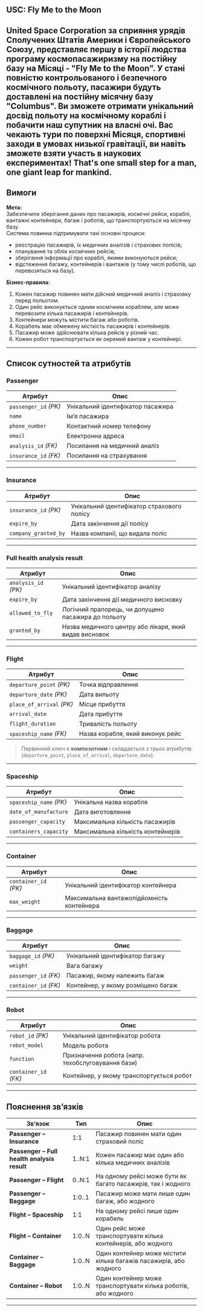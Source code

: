 ## USC: Fly Me to the Moon
United Space Corporation за сприяння урядів Сполучених Штатів Америки і Європейського Союзу, представляє першу в історії людства програму космопасажиризму на 
постійну базу на Місяці - "Fly Me to the Moon". У стані повністю контрольованого і безпечного космічного польоту, пасажири будуть доставлені на постійну місячну 
базу "Columbus". Ви зможете отримати унікальний досвід польоту на космічному кораблі і побачити наш супутник на власні очі. Вас чекають тури по поверхні Місяця, 
спортивні заходи в умовах низької гравітації, ви навіть зможете взяти участь в наукових експериментах! 
That's one small step for a man, one giant leap for mankind.
---
## Вимоги

**Мета:**  
Забезпечити зберігання даних про пасажирів, космічні рейси, кораблі, вантажні контейнери, багаж і роботів, що транспортуються на місячну базу.  
Система повинна підтримувати такі основні процеси:
- реєстрацію пасажирів, їх медичних аналізів і страхових полісів;
- планування та облік космічних рейсів;
- зберігання інформації про кораблі, якими виконуються рейси;
- відстеження багажу, контейнерів і вантажів (у тому числі роботів, що перевозяться на базу).

**Бізнес-правила:**
1. Кожен пасажир повинен мати дійсний медичний аналіз і страховку перед польотом.  
2. Один рейс виконується одним космічним кораблем, але може перевозити кілька пасажирів і контейнерів.  
3. Контейнери можуть містити багаж або роботів.  
4. Корабель має обмежену місткість пасажирів і контейнерів.  
5. Пасажир може здійснювати кілька рейсів у різний час.  
6. Кожен робот транспортується як окремий вантаж у контейнері.

---

## Список сутностей та атрибутів

### **Passenger**
| Атрибут | Опис |
|----------|------|
| `passenger_id` *(PK)* | Унікальний ідентифікатор пасажира |
| `name` | Ім’я пасажира |
| `phone_number` | Контактний номер телефону |
| `email` | Електронна адреса |
| `analysis_id` *(FK)* | Посилання на медичний аналіз |
| `insurance_id` *(FK)* | Посилання на страхування |

---

### **Insurance**
| Атрибут | Опис |
|----------|------|
| `insurance_id` *(PK)* | Унікальний ідентифікатор страхового полісу |
| `expire_by` | Дата закінчення дії полісу |
| `company_granted_by` | Назва компанії, що видала поліс |

---

### **Full health analysis result**
| Атрибут | Опис |
|----------|------|
| `analysis_id` *(PK)* | Унікальний ідентифікатор аналізу |
| `expire_by` | Дата закінчення дії медичного висновку |
| `allowed_to_fly` | Логічний прапорець, чи допущено пасажира до польоту |
| `granted_by` | Назва медичного центру або лікаря, який видав висновок |

---

### **Flight**
| Атрибут | Опис |
|----------|------|
| `departure_point` *(PK)* | Точка відправлення |
| `departure_date` *(PK)* | Дата вильоту |
| `place_of_arrival` *(PK)* | Місце прибуття |
| `arrival_date` | Дата прибуття |
| `flight_duration` | Тривалість польоту |
| `spaceship_name` *(FK)* | Назва корабля, який виконує рейс |

> Первинний ключ є **композитним** і складається з трьох атрибутів:  
> (`departure_point`, `place_of_arrival`, `departure_date`).

---

### **Spaceship**
| Атрибут | Опис |
|----------|------|
| `spaceship_name` *(PK)* | Унікальна назва корабля |
| `date_of_manufacture` | Дата виготовлення |
| `passenger_capacity` | Максимальна кількість пасажирів |
| `containers_capacity` | Максимальна кількість контейнерів |

---

### **Container**
| Атрибут | Опис |
|----------|------|
| `container_id` *(PK)* | Унікальний ідентифікатор контейнера |
| `max_weight` | Максимальна вантажопідйомність контейнера |

---

### **Baggage**
| Атрибут | Опис |
|----------|------|
| `baggage_id` *(PK)* | Унікальний ідентифікатор багажу |
| `weight` | Вага багажу |
| `passenger_id` *(FK)* | Пасажир, якому належить багаж |
| `container_id` *(FK)* | Контейнер, у якому розміщено багаж |


---

### **Robot**
| Атрибут | Опис |
|----------|------|
| `robot_id` *(PK)* | Унікальний ідентифікатор робота |
| `robot_model` | Модель робота |
| `function` | Призначення робота (напр. техобслуговування бази) |
| `container_id` *(FK)* | Контейнер, у якому транспортується робот |

---

## Пояснення зв’язків

| Зв’язок | Тип | Опис |
|----------|------|------|
| **Passenger – Insurance** | 1:1 | Пасажир повинен мати один страховий поліс |
| **Passenger – Full health analysis result** | 1..N:1 | Кожен пасажир має один або кілька медичних аналізів |
| **Passenger – Flight** | 0..N:1 | На одному рейсі може бути як багато пасажирів, так і жодного |
| **Passenger – Baggage** | 1:0..1 | Пасажир може мати лише один багаж, або жодного |
| **Flight – Spaceship** | 1:1 | На одному рейсі лише один корабель |
| **Flight – Container** | 1:0..N | Один рейс може транспортувати кілька контейнерів, або жодного |
| **Container – Baggage** | 1:0..N | Один контейнер може містити кілька багажів пасажирів, або жодного |
| **Container – Robot** | 1:0..N | Один контейнер може транспортувати кілька роботів, або жодного |

---